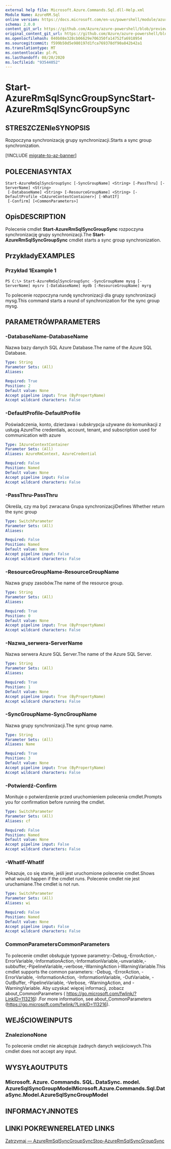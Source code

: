 ```yaml
---
external help file: Microsoft.Azure.Commands.Sql.dll-Help.xml
Module Name: AzureRM.Sql
online version: https://docs.microsoft.com/en-us/powershell/module/azurerm.sql/start-azurermsqlsyncgroupsync
schema: 2.0.0
content_git_url: https://github.com/Azure/azure-powershell/blob/preview/src/ResourceManager/Sql/Commands.Sql/help/Start-AzureRmSqlSyncGroupSync.md
original_content_git_url: https://github.com/Azure/azure-powershell/blob/preview/src/ResourceManager/Sql/Commands.Sql/help/Start-AzureRmSqlSyncGroupSync.md
ms.openlocfilehash: 040b08e328cb06629e706350fa14752fa6918954
ms.sourcegitcommit: f599b50d5e980197d1fca769378df90a842b42a1
ms.translationtype: MT
ms.contentlocale: pl-PL
ms.lasthandoff: 08/20/2020
ms.locfileid: "93544052"
---
```

# <span data-ttu-id="ba5d1-101">Start-AzureRmSqlSyncGroupSync</span><span class="sxs-lookup"><span data-stu-id="ba5d1-101">Start-AzureRmSqlSyncGroupSync</span></span>

## <span data-ttu-id="ba5d1-102">STRESZCZENIe</span><span class="sxs-lookup"><span data-stu-id="ba5d1-102">SYNOPSIS</span></span>
<span data-ttu-id="ba5d1-103">Rozpoczyna synchronizację grupy synchronizacji.</span><span class="sxs-lookup"><span data-stu-id="ba5d1-103">Starts a sync group synchronization.</span></span>

[!INCLUDE [migrate-to-az-banner](../../includes/migrate-to-az-banner.md)]

## <span data-ttu-id="ba5d1-104">POLECENIA</span><span class="sxs-lookup"><span data-stu-id="ba5d1-104">SYNTAX</span></span>

```
Start-AzureRmSqlSyncGroupSync [-SyncGroupName] <String> [-PassThru] [-ServerName] <String>
 [-DatabaseName] <String> [-ResourceGroupName] <String> [-DefaultProfile <IAzureContextContainer>] [-WhatIf]
 [-Confirm] [<CommonParameters>]
```

## <span data-ttu-id="ba5d1-105">Opis</span><span class="sxs-lookup"><span data-stu-id="ba5d1-105">DESCRIPTION</span></span>
<span data-ttu-id="ba5d1-106">Polecenie cmdlet **Start-AzureRmSqlSyncGroupSync** rozpoczyna synchronizację grupy synchronizacji.</span><span class="sxs-lookup"><span data-stu-id="ba5d1-106">The **Start-AzureRmSqlSyncGroupSync** cmdlet starts a sync group synchronization.</span></span>

## <span data-ttu-id="ba5d1-107">Przykłady</span><span class="sxs-lookup"><span data-stu-id="ba5d1-107">EXAMPLES</span></span>

### <span data-ttu-id="ba5d1-108">Przykład 1</span><span class="sxs-lookup"><span data-stu-id="ba5d1-108">Example 1</span></span>
```
PS C:\> Start-AzureRmSqlSyncGroupSync -SyncGroupName mysg [-ServerName] mysrv [-DatabaseName] mydb [-ResourceGroupName] myrg
```

<span data-ttu-id="ba5d1-109">To polecenie rozpoczyna rundę synchronizacji dla grupy synchronizacji mysg.</span><span class="sxs-lookup"><span data-stu-id="ba5d1-109">This command starts a round of synchronization for the sync group mysg.</span></span>

## <span data-ttu-id="ba5d1-110">PARAMETRÓW</span><span class="sxs-lookup"><span data-stu-id="ba5d1-110">PARAMETERS</span></span>

### <span data-ttu-id="ba5d1-111">-DatabaseName</span><span class="sxs-lookup"><span data-stu-id="ba5d1-111">-DatabaseName</span></span>
<span data-ttu-id="ba5d1-112">Nazwa bazy danych SQL Azure Database.</span><span class="sxs-lookup"><span data-stu-id="ba5d1-112">The name of the Azure SQL Database.</span></span>

```yaml
Type: String
Parameter Sets: (All)
Aliases:

Required: True
Position: 2
Default value: None
Accept pipeline input: True (ByPropertyName)
Accept wildcard characters: False
```

### <span data-ttu-id="ba5d1-113">-DefaultProfile</span><span class="sxs-lookup"><span data-stu-id="ba5d1-113">-DefaultProfile</span></span>
<span data-ttu-id="ba5d1-114">Poświadczenia, konto, dzierżawa i subskrypcja używane do komunikacji z usługą Azure</span><span class="sxs-lookup"><span data-stu-id="ba5d1-114">The credentials, account, tenant, and subscription used for communication with azure</span></span>

```yaml
Type: IAzureContextContainer
Parameter Sets: (All)
Aliases: AzureRmContext, AzureCredential

Required: False
Position: Named
Default value: None
Accept pipeline input: False
Accept wildcard characters: False
```

### <span data-ttu-id="ba5d1-115">-PassThru</span><span class="sxs-lookup"><span data-stu-id="ba5d1-115">-PassThru</span></span>
<span data-ttu-id="ba5d1-116">Określa, czy ma być zwracana Grupa synchronizacji</span><span class="sxs-lookup"><span data-stu-id="ba5d1-116">Defines Whether return the sync group</span></span>

```yaml
Type: SwitchParameter
Parameter Sets: (All)
Aliases:

Required: False
Position: Named
Default value: None
Accept pipeline input: False
Accept wildcard characters: False
```

### <span data-ttu-id="ba5d1-117">-ResourceGroupName</span><span class="sxs-lookup"><span data-stu-id="ba5d1-117">-ResourceGroupName</span></span>
<span data-ttu-id="ba5d1-118">Nazwa grupy zasobów.</span><span class="sxs-lookup"><span data-stu-id="ba5d1-118">The name of the resource group.</span></span>

```yaml
Type: String
Parameter Sets: (All)
Aliases:

Required: True
Position: 0
Default value: None
Accept pipeline input: True (ByPropertyName)
Accept wildcard characters: False
```

### <span data-ttu-id="ba5d1-119">-Nazwa_serwera</span><span class="sxs-lookup"><span data-stu-id="ba5d1-119">-ServerName</span></span>
<span data-ttu-id="ba5d1-120">Nazwa serwera Azure SQL Server.</span><span class="sxs-lookup"><span data-stu-id="ba5d1-120">The name of the Azure SQL Server.</span></span>

```yaml
Type: String
Parameter Sets: (All)
Aliases:

Required: True
Position: 1
Default value: None
Accept pipeline input: True (ByPropertyName)
Accept wildcard characters: False
```

### <span data-ttu-id="ba5d1-121">-SyncGroupName</span><span class="sxs-lookup"><span data-stu-id="ba5d1-121">-SyncGroupName</span></span>
<span data-ttu-id="ba5d1-122">Nazwa grupy synchronizacji.</span><span class="sxs-lookup"><span data-stu-id="ba5d1-122">The sync group name.</span></span>

```yaml
Type: String
Parameter Sets: (All)
Aliases: Name

Required: True
Position: 3
Default value: None
Accept pipeline input: True (ByPropertyName)
Accept wildcard characters: False
```

### <span data-ttu-id="ba5d1-123">-Potwierdź</span><span class="sxs-lookup"><span data-stu-id="ba5d1-123">-Confirm</span></span>
<span data-ttu-id="ba5d1-124">Monituje o potwierdzenie przed uruchomieniem polecenia cmdlet.</span><span class="sxs-lookup"><span data-stu-id="ba5d1-124">Prompts you for confirmation before running the cmdlet.</span></span>

```yaml
Type: SwitchParameter
Parameter Sets: (All)
Aliases: cf

Required: False
Position: Named
Default value: None
Accept pipeline input: False
Accept wildcard characters: False
```

### <span data-ttu-id="ba5d1-125">-WhatIf</span><span class="sxs-lookup"><span data-stu-id="ba5d1-125">-WhatIf</span></span>
<span data-ttu-id="ba5d1-126">Pokazuje, co się stanie, jeśli jest uruchomione polecenie cmdlet.</span><span class="sxs-lookup"><span data-stu-id="ba5d1-126">Shows what would happen if the cmdlet runs.</span></span>
<span data-ttu-id="ba5d1-127">Polecenie cmdlet nie jest uruchamiane.</span><span class="sxs-lookup"><span data-stu-id="ba5d1-127">The cmdlet is not run.</span></span>

```yaml
Type: SwitchParameter
Parameter Sets: (All)
Aliases: wi

Required: False
Position: Named
Default value: None
Accept pipeline input: False
Accept wildcard characters: False
```

### <span data-ttu-id="ba5d1-128">CommonParameters</span><span class="sxs-lookup"><span data-stu-id="ba5d1-128">CommonParameters</span></span>
<span data-ttu-id="ba5d1-129">To polecenie cmdlet obsługuje typowe parametry:-Debug,-ErrorAction,-ErrorVariable,-InformationAction,-InformationVariable,-unvariable,-subbuffer,-PipelineVariable,-verbose,-WarningAction i-WarningVariable.</span><span class="sxs-lookup"><span data-stu-id="ba5d1-129">This cmdlet supports the common parameters: -Debug, -ErrorAction, -ErrorVariable, -InformationAction, -InformationVariable, -OutVariable, -OutBuffer, -PipelineVariable, -Verbose, -WarningAction, and -WarningVariable.</span></span> <span data-ttu-id="ba5d1-130">Aby uzyskać więcej informacji, zobacz about_CommonParameters ( https://go.microsoft.com/fwlink/?LinkID=113216) .</span><span class="sxs-lookup"><span data-stu-id="ba5d1-130">For more information, see about_CommonParameters (https://go.microsoft.com/fwlink/?LinkID=113216).</span></span>

## <span data-ttu-id="ba5d1-131">WEJŚCIOWE</span><span class="sxs-lookup"><span data-stu-id="ba5d1-131">INPUTS</span></span>

### <span data-ttu-id="ba5d1-132">Znaleziono</span><span class="sxs-lookup"><span data-stu-id="ba5d1-132">None</span></span>
<span data-ttu-id="ba5d1-133">To polecenie cmdlet nie akceptuje żadnych danych wejściowych.</span><span class="sxs-lookup"><span data-stu-id="ba5d1-133">This cmdlet does not accept any input.</span></span>

## <span data-ttu-id="ba5d1-134">WYSYŁA</span><span class="sxs-lookup"><span data-stu-id="ba5d1-134">OUTPUTS</span></span>

### <span data-ttu-id="ba5d1-135">Microsoft. Azure. Commands. SQL. DataSync. model. AzureSqlSyncGroupModel</span><span class="sxs-lookup"><span data-stu-id="ba5d1-135">Microsoft.Azure.Commands.Sql.DataSync.Model.AzureSqlSyncGroupModel</span></span>

## <span data-ttu-id="ba5d1-136">INFORMACYJN</span><span class="sxs-lookup"><span data-stu-id="ba5d1-136">NOTES</span></span>

## <span data-ttu-id="ba5d1-137">LINKI POKREWNE</span><span class="sxs-lookup"><span data-stu-id="ba5d1-137">RELATED LINKS</span></span>

[<span data-ttu-id="ba5d1-138">Zatrzymaj — AzureRmSqlSyncGroupSync</span><span class="sxs-lookup"><span data-stu-id="ba5d1-138">Stop-AzureRmSqlSyncGroupSync</span></span>](./Stop-AzureRmSqlSyncGroupSync.md)

